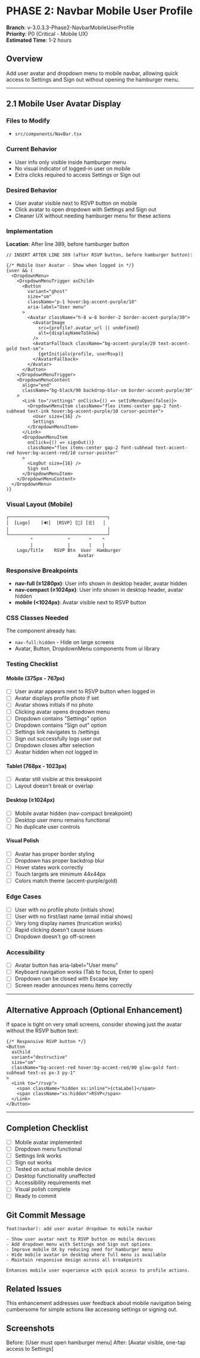 # PHASE 2: Navbar Mobile User Profile

**Branch**: v-3.0.3.3-Phase2-NavbarMobileUserProfile  
**Priority**: P0 (Critical - Mobile UX)  
**Estimated Time**: 1-2 hours

## Overview
Add user avatar and dropdown menu to mobile navbar, allowing quick access to Settings and Sign out without opening the hamburger menu.

---

## 2.1 Mobile User Avatar Display

### Files to Modify
- `src/components/NavBar.tsx`

### Current Behavior
- User info only visible inside hamburger menu
- No visual indicator of logged-in user on mobile
- Extra clicks required to access Settings or Sign out

### Desired Behavior
- User avatar visible next to RSVP button on mobile
- Click avatar to open dropdown with Settings and Sign out
- Cleaner UX without needing hamburger menu for these actions

### Implementation

**Location**: After line 389, before hamburger button

```tsx
// INSERT AFTER LINE 389 (after RSVP button, before hamburger button):

{/* Mobile User Avatar - Show when logged in */}
{user && (
  <DropdownMenu>
    <DropdownMenuTrigger asChild>
      <Button 
        variant="ghost" 
        size="sm" 
        className="p-1 hover:bg-accent-purple/10"
        aria-label="User menu"
      >
        <Avatar className="h-8 w-8 border-2 border-accent-purple/30">
          <AvatarImage 
            src={profile?.avatar_url || undefined} 
            alt={displayNameToShow} 
          />
          <AvatarFallback className="bg-accent-purple/20 text-accent-gold text-sm">
            {getInitials(profile, userRsvp)}
          </AvatarFallback>
        </Avatar>
      </Button>
    </DropdownMenuTrigger>
    <DropdownMenuContent 
      align="end" 
      className="bg-black/90 backdrop-blur-sm border-accent-purple/30"
    >
      <Link to="/settings" onClick={() => setIsMenuOpen(false)}>
        <DropdownMenuItem className="flex items-center gap-2 font-subhead text-ink hover:bg-accent-purple/10 cursor-pointer">
          <User size={16} />
          Settings
        </DropdownMenuItem>
      </Link>
      <DropdownMenuItem 
        onClick={() => signOut()}
        className="flex items-center gap-2 font-subhead text-accent-red hover:bg-accent-red/10 cursor-pointer"
      >
        <LogOut size={16} />
        Sign out
      </DropdownMenuItem>
    </DropdownMenuContent>
  </DropdownMenu>
)}
```

### Visual Layout (Mobile)

```
┌─────────────────────────────────────┐
│  [Logo]    [🔊]  [RSVP] [👤] [☰]   │
│                                     │
└─────────────────────────────────────┘
         ^             ^       ^    ^
         |             |       |    |
    Logo/Title    RSVP Btn  User  Hamburger
                           Avatar
```

### Responsive Breakpoints

- **nav-full (≥1280px)**: User info shown in desktop header, avatar hidden
- **nav-compact (≥1024px)**: User info shown in desktop header, avatar hidden  
- **mobile (<1024px)**: Avatar visible next to RSVP button

### CSS Classes Needed

The component already has:
- `nav-full:hidden` - Hide on large screens
- Avatar, Button, DropdownMenu components from ui library

### Testing Checklist

#### Mobile (375px - 767px)
- [ ] User avatar appears next to RSVP button when logged in
- [ ] Avatar displays profile photo if set
- [ ] Avatar shows initials if no photo
- [ ] Clicking avatar opens dropdown menu
- [ ] Dropdown contains "Settings" option
- [ ] Dropdown contains "Sign out" option
- [ ] Settings link navigates to /settings
- [ ] Sign out successfully logs user out
- [ ] Dropdown closes after selection
- [ ] Avatar hidden when not logged in

#### Tablet (768px - 1023px)
- [ ] Avatar still visible at this breakpoint
- [ ] Layout doesn't break or overlap

#### Desktop (≥1024px)
- [ ] Mobile avatar hidden (nav-compact breakpoint)
- [ ] Desktop user menu remains functional
- [ ] No duplicate user controls

#### Visual Polish
- [ ] Avatar has proper border styling
- [ ] Dropdown has proper backdrop blur
- [ ] Hover states work correctly
- [ ] Touch targets are minimum 44x44px
- [ ] Colors match theme (accent-purple/gold)

### Edge Cases

- [ ] User with no profile photo (initials show)
- [ ] User with no first/last name (email initial shows)
- [ ] Very long display names (truncation works)
- [ ] Rapid clicking doesn't cause issues
- [ ] Dropdown doesn't go off-screen

### Accessibility

- [ ] Avatar button has aria-label="User menu"
- [ ] Keyboard navigation works (Tab to focus, Enter to open)
- [ ] Dropdown can be closed with Escape key
- [ ] Screen reader announces menu items correctly

---

## Alternative Approach (Optional Enhancement)

If space is tight on very small screens, consider showing just the avatar without the RSVP button text:

```tsx
{/* Responsive RSVP button */}
<Button 
  asChild 
  variant="destructive" 
  size="sm"
  className="bg-accent-red hover:bg-accent-red/80 glow-gold font-subhead text-xs px-3 py-1"
>
  <Link to="/rsvp">
    <span className="hidden xs:inline">{ctaLabel}</span>
    <span className="xs:hidden">RSVP</span>
  </Link>
</Button>
```

---

## Completion Checklist

- [ ] Mobile avatar implemented
- [ ] Dropdown menu functional
- [ ] Settings link works
- [ ] Sign out works
- [ ] Tested on actual mobile device
- [ ] Desktop functionality unaffected
- [ ] Accessibility requirements met
- [ ] Visual polish complete
- [ ] Ready to commit

## Git Commit Message

```
feat(navbar): add user avatar dropdown to mobile navbar

- Show user avatar next to RSVP button on mobile devices
- Add dropdown menu with Settings and Sign out options
- Improve mobile UX by reducing need for hamburger menu
- Hide mobile avatar on desktop where full menu is available
- Maintain responsive design across all breakpoints

Enhances mobile user experience with quick access to profile actions.
```

## Related Issues

This enhancement addresses user feedback about mobile navigation being cumbersome for simple actions like accessing settings or signing out.

## Screenshots

Before: [User must open hamburger menu]
After: [Avatar visible, one-tap access to Settings]

